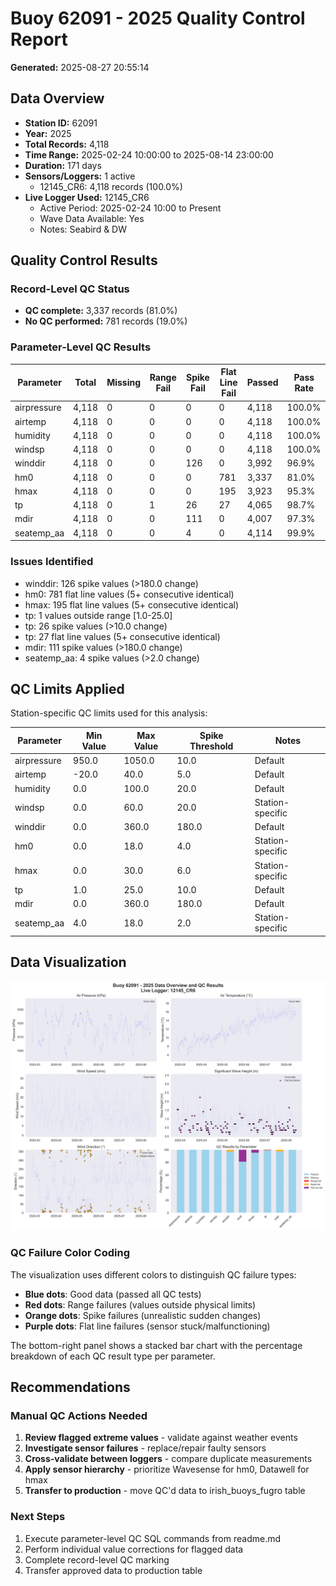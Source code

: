 # Buoy 62091 - 2025 Quality Control Report

**Generated:** 2025-08-27 20:55:14

## Data Overview

- **Station ID:** 62091
- **Year:** 2025
- **Total Records:** 4,118
- **Time Range:** 2025-02-24 10:00:00 to 2025-08-14 23:00:00
- **Duration:** 171 days
- **Sensors/Loggers:** 1 active
  - 12145_CR6: 4,118 records (100.0%)
- **Live Logger Used:** 12145_CR6
  - Active Period: 2025-02-24 10:00 to Present
  - Wave Data Available: Yes
  - Notes: Seabird & DW

## Quality Control Results

### Record-Level QC Status

- **QC complete:** 3,337 records (81.0%)
- **No QC performed:** 781 records (19.0%)

### Parameter-Level QC Results

| Parameter | Total | Missing | Range Fail | Spike Fail | Flat Line Fail | Passed | Pass Rate |
|-----------|--------|---------|------------|------------|----------------|--------|-----------|
| airpressure | 4,118 | 0 | 0 | 0 | 0 | 4,118 | 100.0% |
| airtemp | 4,118 | 0 | 0 | 0 | 0 | 4,118 | 100.0% |
| humidity | 4,118 | 0 | 0 | 0 | 0 | 4,118 | 100.0% |
| windsp | 4,118 | 0 | 0 | 0 | 0 | 4,118 | 100.0% |
| winddir | 4,118 | 0 | 0 | 126 | 0 | 3,992 | 96.9% |
| hm0 | 4,118 | 0 | 0 | 0 | 781 | 3,337 | 81.0% |
| hmax | 4,118 | 0 | 0 | 0 | 195 | 3,923 | 95.3% |
| tp | 4,118 | 0 | 1 | 26 | 27 | 4,065 | 98.7% |
| mdir | 4,118 | 0 | 0 | 111 | 0 | 4,007 | 97.3% |
| seatemp_aa | 4,118 | 0 | 0 | 4 | 0 | 4,114 | 99.9% |

### Issues Identified

- winddir: 126 spike values (>180.0 change)
- hm0: 781 flat line values (5+ consecutive identical)
- hmax: 195 flat line values (5+ consecutive identical)
- tp: 1 values outside range [1.0-25.0]
- tp: 26 spike values (>10.0 change)
- tp: 27 flat line values (5+ consecutive identical)
- mdir: 111 spike values (>180.0 change)
- seatemp_aa: 4 spike values (>2.0 change)

## QC Limits Applied

Station-specific QC limits used for this analysis:

| Parameter | Min Value | Max Value | Spike Threshold | Notes |
|-----------|-----------|-----------|-----------------|-------|
| airpressure | 950.0 | 1050.0 | 10.0 | Default |
| airtemp | -20.0 | 40.0 | 5.0 | Default |
| humidity | 0.0 | 100.0 | 20.0 | Default |
| windsp | 0.0 | 60.0 | 20.0 | Station-specific |
| winddir | 0.0 | 360.0 | 180.0 | Default |
| hm0 | 0.0 | 18.0 | 4.0 | Station-specific |
| hmax | 0.0 | 30.0 | 6.0 | Station-specific |
| tp | 1.0 | 25.0 | 10.0 | Default |
| mdir | 0.0 | 360.0 | 180.0 | Default |
| seatemp_aa | 4.0 | 18.0 | 2.0 | Station-specific |

## Data Visualization

![QC Overview](buoy_62091_2025_qc_overview.png)

### QC Failure Color Coding

The visualization uses different colors to distinguish QC failure types:

- **Blue dots**: Good data (passed all QC tests)
- **Red dots**: Range failures (values outside physical limits)
- **Orange dots**: Spike failures (unrealistic sudden changes)
- **Purple dots**: Flat line failures (sensor stuck/malfunctioning)

The bottom-right panel shows a stacked bar chart with the percentage breakdown of each QC result type per parameter.

## Recommendations

### Manual QC Actions Needed

1. **Review flagged extreme values** - validate against weather events
2. **Investigate sensor failures** - replace/repair faulty sensors
3. **Cross-validate between loggers** - compare duplicate measurements
4. **Apply sensor hierarchy** - prioritize Wavesense for hm0, Datawell for hmax
5. **Transfer to production** - move QC'd data to irish_buoys_fugro table

### Next Steps

1. Execute parameter-level QC SQL commands from readme.md
2. Perform individual value corrections for flagged data
3. Complete record-level QC marking
4. Transfer approved data to production table

